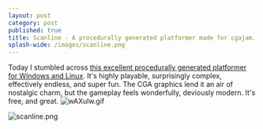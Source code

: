 ```yaml
---
layout: post
category: post
published: true
title: Scanline - A procedurally generated platformer made for cgajam.
splash-wide: /images/scanline.png
---
```

Today I stumbled across [this excellent procedurally generated platformer for Windows and Linux](https://itch.io/jam/cga-jam/rate/151199). It's highly playable, surprisingly complex, effectively endless, and super fun. The CGA graphics lend it an air of nostalgic charm, but the gameplay feels wonderfully, deviously modern. It's free, and great. 
![wAXulw.gif]({{site.baseurl}}/images/wAXulw.gif)



![scanline.png]({{site.baseurl}}/images/scanline.png)
